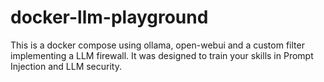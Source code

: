# docker-llm-playground
This is a docker compose using ollama, open-webui and a custom filter implementing a LLM firewall. It was designed to train your skills in Prompt Injection and LLM security.
